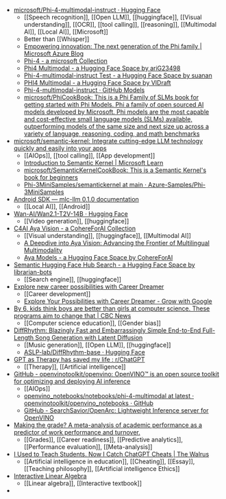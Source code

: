- [microsoft/Phi-4-multimodal-instruct · Hugging Face](https://huggingface.co/microsoft/Phi-4-multimodal-instruct)
	- [[Speech recognition]], [[Open LLM]], [[huggingface]], [[Visual understanding]], [[OCR]], [[tool calling]], [[reasoning]], [[Multimodal AI]], [[Local AI]], [[Microsoft]]
	- Better than [[Whisper]]
	- [Empowering innovation: The next generation of the Phi family | Microsoft Azure Blog](https://azure.microsoft.com/en-us/blog/empowering-innovation-the-next-generation-of-the-phi-family/)
	- [Phi-4 - a microsoft Collection](https://huggingface.co/collections/microsoft/phi-4-677e9380e514feb5577a40e4)
	- [Phi4 Multimodal - a Hugging Face Space by ariG23498](https://huggingface.co/spaces/ariG23498/phi4-multimodal)
	- [Phi-4-multimodal-instruct Test - a Hugging Face Space by suanan](https://huggingface.co/spaces/suanan/Phi-4-multimodal-instruct_test)
	- [PHI4 Multimodal - a Hugging Face Space by VIDraft](https://huggingface.co/spaces/VIDraft/PHI4-Multimodal)
	- [Phi-4-multimodal-instruct · GitHub Models](https://github.com/marketplace/models/azureml/Phi-4-multimodal-instruct/playground)
	- [microsoft/PhiCookBook: This is a Phi Family of SLMs book for getting started with Phi Models. Phi a family of open sourced AI models developed by Microsoft. Phi models are the most capable and cost-effective small language models (SLMs) available, outperforming models of the same size and next size up across a variety of language, reasoning, coding, and math benchmarks](https://github.com/microsoft/PhiCookBook)
- [microsoft/semantic-kernel: Integrate cutting-edge LLM technology quickly and easily into your apps](https://github.com/microsoft/semantic-kernel?tab=readme-ov-file)
	- [[AIOps]], [[tool calling]], [[App development]]
	- [Introduction to Semantic Kernel | Microsoft Learn](https://learn.microsoft.com/en-us/semantic-kernel/overview/)
	- [microsoft/SemanticKernelCookBook: This is a Semantic Kernel's book for beginners](https://github.com/microsoft/SemanticKernelCookBook?WT.mc_id=aiml-138114-kinfeylo)
	- [Phi-3MiniSamples/semantickernel at main · Azure-Samples/Phi-3MiniSamples](https://github.com/Azure-Samples/Phi-3MiniSamples/tree/main/semantickernel?WT.mc_id=aiml-138114-kinfeylo)
- [Android SDK — mlc-llm 0.1.0 documentation](https://llm.mlc.ai/docs/deploy/android.html?ref=nerdschalk.com)
	- [[Local AI]], [[Android]]
- [Wan-AI/Wan2.1-T2V-14B · Hugging Face](https://huggingface.co/Wan-AI/Wan2.1-T2V-14B)
	- [[Video generation]], [[huggingface]]
- [C4AI Aya Vision - a CohereForAI Collection](https://huggingface.co/collections/CohereForAI/c4ai-aya-vision-67c4ccd395ca064308ee1484)
	- [[Visual understanding]], [[huggingface]], [[Multimodal AI]]
	- [A Deepdive into Aya Vision: Advancing the Frontier of Multilingual Multimodality](https://huggingface.co/blog/aya-vision)
	- [Aya Models - a Hugging Face Space by CohereForAI](https://huggingface.co/spaces/CohereForAI/aya_expanse)
- [Semantic Hugging Face Hub Search - a Hugging Face Space by librarian-bots](https://huggingface.co/spaces/librarian-bots/huggingface-semantic-search)
	- [[Search engine]], [[huggingface]]
- [Explore new career possibilities with Career Dreamer](https://blog.google/outreach-initiatives/grow-with-google/a-new-experiment-to-help-people-explore-more-career-possibilities/)
	- [[Career development]]
	- [Explore Your Possibilities with Career Dreamer - Grow with Google](https://grow.google/career-dreamer/)
- [By 6, kids think boys are better than girls at computer science. These programs aim to change that | CBC News](https://www.cbc.ca/news/canada/compsci-girls-stem-1.7473378?cmp=rss)
	- [[Computer science education]], [[Gender bias]]
- [DiffRhythm: Blazingly Fast and Embarrassingly Simple End-to-End Full-Length Song Generation with Latent Diffusion](https://aslp-lab.github.io/DiffRhythm.github.io/)
	- [[Music generation]], [[Open LLM]], [[huggingface]]
	- [ASLP-lab/DiffRhythm-base · Hugging Face](https://huggingface.co/ASLP-lab/DiffRhythm-base)
- [GPT as Therapy has saved my life : r/ChatGPT](https://www.reddit.com/r/ChatGPT/comments/1j32qcx/gpt_as_therapy_has_saved_my_life/)
	- [[Therapy]], [[Artificial intelligence]]
- [GitHub - openvinotoolkit/openvino: OpenVINO™ is an open source toolkit for optimizing and deploying AI inference](https://github.com/openvinotoolkit/openvino)
	- [[AIOps]]
	- [openvino_notebooks/notebooks/phi-4-multimodal at latest · openvinotoolkit/openvino_notebooks · GitHub](https://github.com/openvinotoolkit/openvino_notebooks/tree/latest/notebooks/phi-4-multimodal)
	- [GitHub - SearchSavior/OpenArc: Lightweight Inference server for OpenVINO](https://github.com/SearchSavior/OpenArc?tab=readme-ov-file)
- [Making the grade? A meta-analysis of academic performance as a predictor of work performance and turnover.](https://psycnet.apa.org/record/2025-18160-001)
	- [[Grades]], [[Career readiness]], [[Predictive analytics]], [[Performance evaluation]], [[Meta-analysis]]
- [I Used to Teach Students. Now I Catch ChatGPT Cheats | The Walrus](https://thewalrus.ca/i-used-to-teach-students-now-i-catch-chatgpt-cheats/)
	- [[Artificial intelligence in education]], [[Cheating]], [[Essay]], [[Teaching philosophy]], [[Artificial intelligence Ethics]]
- [Interactive Linear Algebra](https://personal.math.ubc.ca/~tbjw/ila/index.html)
	- [[Linear algebra]], [[Interactive textbook]]
-